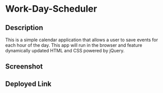 # Work-Day-Scheduler

## Description
This is a simple calendar application that allows a user to save events for each hour of the day. This app will run in the browser and feature dynamically updated HTML and CSS powered by jQuery.

## Screenshot


## Deployed Link
